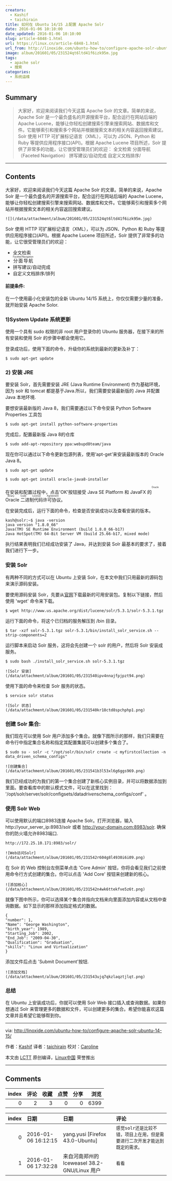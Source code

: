 ```yaml
---
creators:
  - Kashif
  - taichirain
title: 如何在 Ubuntu 14/15 上配置 Apache Solr
date: 2016-01-06 10:10:00
date_updated: 2016-01-06 10:10:00
slug: article-6848-1.html
url: https://linux.cn/article-6848-1.html
url_from: http://linoxide.com/ubuntu-how-to/configure-apache-solr-ubuntu-14-15/
image: album/201601/05/231524qt6ltd41f6izk95m.jpg
tags:
  - apache solr
  - 搜索
categories:
  - 系统运维
---
```


## Summary

> 大家好，欢迎来阅读我们今天这篇 Apache Solr 的文章。简单的来说，Apache Solr 是一个最负盛名的开源搜索平台，配合运行在网站后端的 Apache Lucene，能够让你轻松创建搜索引擎来搜索网站、数据库和文件。它能够索引和搜索多个网站并根据搜索文本的相关内容返回搜索建议。  Solr 使用 HTTP 可扩展标记语言（XML），可以为 JSON、Python 和 Ruby 等提供应用程序接口(API)。根据 Apache Lucene 项目所述，Solr 提供了非常多的功能，让它很受管理员们的欢迎：  全文检索 分面导航（Faceted Navigation） 拼写建议/自动完成 自定义文档排序/

***

<!-- more -->

## Contents

大家好，欢迎来阅读我们今天这篇 Apache Solr 的文章。简单的来说，Apache Solr 是一个最负盛名的开源搜索平台，配合运行在网站后端的 Apache Lucene，能够让你轻松创建搜索引擎来搜索网站、数据库和文件。它能够索引和搜索多个网站并根据搜索文本的相关内容返回搜索建议。

`![](/data/attachment/album/201601/05/231524qt6ltd41f6izk95m.jpg)`

Solr 使用 HTTP 可扩展标记语言（XML），可以为 JSON、Python 和 Ruby 等提供应用程序接口(API)。根据 Apache Lucene 项目所述，Solr 提供了非常多的功能，让它很受管理员们的欢迎：

* 全文检索
* <ruby> 分面导航 <rp>  （ </rp> <rt>  Faceted Navigation </rt> <rp>  ） </rp></ruby>
* 拼写建议/自动完成
* 自定义文档排序/排列

#### 前提条件:

在一个使用最小化安装包的全新 Ubuntu 14/15 系统上，你仅仅需要少量的准备，就开始安装 Apache Solor.

### 1)System Update 系统更新

使用一个具有 sudo 权限的非 root 用户登录你的 Ubuntu 服务器，在接下来的所有安装和使用 Solr 的步骤中都会使用它。

登录成功后，使用下面的命令，升级你的系统到最新的更新及补丁：

```shell
$ sudo apt-get update
```

### 2) 安装 JRE

要安装 Solr，首先需要安装 JRE (Java Runtime Environment) 作为基础环境，因为 solr 和 tomcat 都是基于Java.所以，我们需要安装最新版的 Java 并配置 Java 本地环境.

要想安装最新版的 Java 8，我们需要通过以下命令安装 Python Software Properties 工具包

```shell
$ sudo apt-get install python-software-properties
```

完成后，配置最新版 Java 8的仓库

```shell
$ sudo add-apt-repository ppa:webupd8team/java
```

现在你可以通过以下命令更新包源列表，使用‘apt-get’来安装最新版本的 Oracle Java 8。

```shell
$ sudo apt-get update

$ sudo apt-get install oracle-java8-installer
```

在安装和配置过程中，点击'OK'按钮接受 Java SE Platform 和 JavaFX 的<ruby> Oracle 二进制代码许可协议 <rp>  （ </rp> <rt>  Oracle Binary Code License Agreement </rt> <rp>  ） </rp></ruby>。

在安装完成后，运行下面的命令，检查是否安装成功以及查看安装的版本。

```shell
kash@solr:~$ java -version
java version "1.8.0_66"
Java(TM) SE Runtime Environment (build 1.8.0_66-b17)
Java HotSpot(TM) 64-Bit Server VM (build 25.66-b17, mixed mode)
```

执行结果表明我们已经成功安装了 Java，并达到安装 Solr 最基本的要求了，接着我们进行下一步。

### 安装 Solr

有两种不同的方式可以在 Ubuntu 上安装 Solr，在本文中我们只用最新的源码包来演示源码安装。

要使用源码安装 Solr，先要从[官网](http://lucene.apache.org/solr/)下载最新的可用安装包。复制以下链接，然后使用 'wget' 命令来下载。

```shell
$ wget http://www.us.apache.org/dist/lucene/solr/5.3.1/solr-5.3.1.tgz
```

运行下面的命令，将这个已归档的服务解压到 /bin 目录。

```shell
$ tar -xzf solr-5.3.1.tgz solr-5.3.1/bin/install_solr_service.sh --strip-components=2
```

运行脚本来启动 Solr 服务，这将会先创建一个 solr 的用户，然后将 Solr 安装成服务。

```shell
$ sudo bash ./install_solr_service.sh solr-5.3.1.tgz
```

`![Solr 安装](/data/attachment/album/201601/05/231540ipv4nnajfpjpzt94.png)`

使用下面的命令来检查 Solr 服务的状态。

```shell
$ service solr status
```

`![Solr 状态](/data/attachment/album/201601/05/231540kr18ctd8spchphp1.png)`

### 创建 Solr 集合:

我们现在可以使用 Solr 用户添加多个集合。就像下图所示的那样，我们只需要在命令行中指定集合名称和指定其配置集就可以创建多个集合了。

```shell
$ sudo su - solr -c "/opt/solr/bin/solr create -c myfirstcollection -n data_driven_schema_configs"
```

`![创建集合](/data/attachment/album/201601/05/231541b3l53xl6g6ggs969.png)`

我们已经成功的为我们的第一个集合创建了新核心实例目录，并可以将数据添加到里面。要查看库中的默认模式文件，可以在这里找到： '/opt/solr/server/solr/configsets/data*driven*schema\_configs/conf' 。

### 使用 Solr Web

可以使用默认的端口8983连接 Apache Solr。打开浏览器，输入 http://your\_server\_ip:8983/solr 或者 http://your-domain.com:8983/solr. 确保你的防火墙允许8983端口.

```shell
http://172.25.10.171:8983/solr/
```

`![Web访问Solr](/data/attachment/album/201601/05/231542r604g8l4930i6i09.png)`

在 Solr 的 Web 控制台左侧菜单点击 'Core Admin' 按钮，你将会看见我们之前使用命令行方式创建的集合。你可以点击 'Add Core' 按钮来创建新的核心。

`![添加核心](/data/attachment/album/201601/05/231542n4wk6ttekfve5z6t.png)`

就像下图中所示，你可以选择某个集合并指向文档来向里面添加内容或从文档中查询数据。如下显示的那样添加指定格式的数据。

```shell
{
"number": 1,
"Name": "George Washington",
"birth_year": 1989,
"Starting_Job": 2002,
"End_Job": "2009-04-30",
"Qualification": "Graduation",
"skills": "Linux and Virtualization"
}
```

添加文件后点击 'Submit Document'按钮.

`![添加文档](/data/attachment/album/201601/05/231543ujq7qkzlaqztjlqt.png)`

### 总结

在 Ubuntu 上安装成功后，你就可以使用 Solr Web 接口插入或查询数据。如果你想通过 Solr 来管理更多的数据和文件，可以创建更多的集合。希望你能喜欢这篇文章并且希望它能够帮到你。

---

via: <http://linoxide.com/ubuntu-how-to/configure-apache-solr-ubuntu-14-15/>

作者：[Kashif](http://linoxide.com/author/kashifs/) 译者：[taichirain](https://github.com/taichirain) 校对：[Caroline](https://github.com/carolinewuyan)

本文由 [LCTT](https://github.com/LCTT/TranslateProject) 原创编译，[Linux中国](https://linux.cn/) 荣誉推出

***

## Comments


|   index |   评论 |   收藏 |   点赞 |   分享 |   浏览 |
|--------:|-------:|-------:|-------:|-------:|-------:|
|       0 |      2 |      3 |      0 |      0 |   6399 |

|   index | 日期                | 日期                                         | 评论                                                                         |
|--------:|:--------------------|:---------------------------------------------|:-----------------------------------------------------------------------------|
|       0 | 2016-01-06 16:12:15 | yang.yusi [Firefox 43.0-Ubuntu]              | `感觉solr还是比较不错，项目上在用，但是需要进行二次开发才能达到既定的需求。` |
|       1 | 2016-01-06 17:32:28 | 来自河南郑州的 Iceweasel 38.2-GNU/Linux 用户 | `看看`                                                                       |
